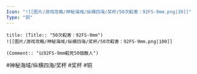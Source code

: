 ```yaml
---
Icon: "![[图片/游戏攻略/神秘海域/纵横四海/奖杯/50次殺害：92FS-9mm.png|30]]"
Type: "铜"
---
```

```ad-common-bronze-trophy
title: (Title:: "50次殺害：92FS-9mm")
![[图片/游戏攻略/神秘海域/纵横四海/奖杯/50次殺害：92FS-9mm.png|100]]

(Comment:: "以92FS-9mm殺死50個敵人")
```

#神秘海域/纵横四海/奖杯 #奖杯 #铜

